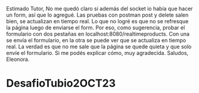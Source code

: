 Estimado Tutor,
No me quedó claro si además del socket io había que hacer un form, así que lo agregué. 
Las pruebas con postman post y delete salen bien, se actualizan en tiempo real. Lo que no logré es que no se refresque la página luego de enviarse el form. Por eso, como sugerencia, probar el formulario con dos pestañas en localhost:8080/realtimeproducts. Con una se envía el formulario, en la otra se puede ver que se actualiza en tiempo real. 
La verdad es que no me sale que la página se quede quieta y que solo envíe el formulario. Si me podés explicar cómo, muy agradecida.
Saludos,
Eleonora.
# DesafioTubio2OCT23
